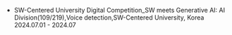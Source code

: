 - SW-Centered University Digital Competition_SW meets Generative AI: AI Division(109/219),Voice detection,SW-Centered University, Korea  2024.07.01 - 2024.07


